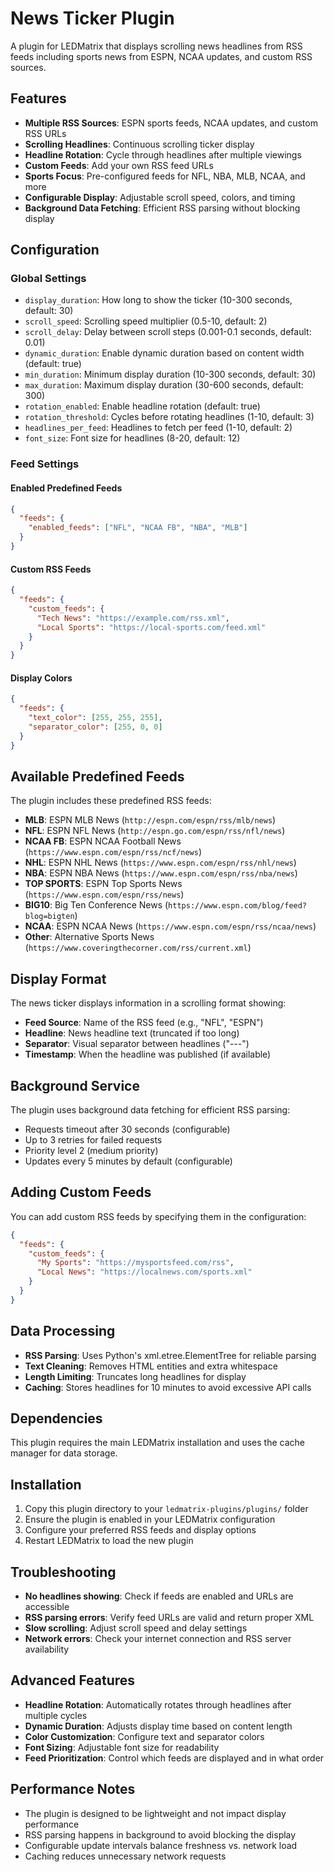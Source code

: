 # News Ticker Plugin

A plugin for LEDMatrix that displays scrolling news headlines from RSS feeds including sports news from ESPN, NCAA updates, and custom RSS sources.

## Features

- **Multiple RSS Sources**: ESPN sports feeds, NCAA updates, and custom RSS URLs
- **Scrolling Headlines**: Continuous scrolling ticker display
- **Headline Rotation**: Cycle through headlines after multiple viewings
- **Custom Feeds**: Add your own RSS feed URLs
- **Sports Focus**: Pre-configured feeds for NFL, NBA, MLB, NCAA, and more
- **Configurable Display**: Adjustable scroll speed, colors, and timing
- **Background Data Fetching**: Efficient RSS parsing without blocking display

## Configuration

### Global Settings

- `display_duration`: How long to show the ticker (10-300 seconds, default: 30)
- `scroll_speed`: Scrolling speed multiplier (0.5-10, default: 2)
- `scroll_delay`: Delay between scroll steps (0.001-0.1 seconds, default: 0.01)
- `dynamic_duration`: Enable dynamic duration based on content width (default: true)
- `min_duration`: Minimum display duration (10-300 seconds, default: 30)
- `max_duration`: Maximum display duration (30-600 seconds, default: 300)
- `rotation_enabled`: Enable headline rotation (default: true)
- `rotation_threshold`: Cycles before rotating headlines (1-10, default: 3)
- `headlines_per_feed`: Headlines to fetch per feed (1-10, default: 2)
- `font_size`: Font size for headlines (8-20, default: 12)

### Feed Settings

#### Enabled Predefined Feeds

```json
{
  "feeds": {
    "enabled_feeds": ["NFL", "NCAA FB", "NBA", "MLB"]
  }
}
```

#### Custom RSS Feeds

```json
{
  "feeds": {
    "custom_feeds": {
      "Tech News": "https://example.com/rss.xml",
      "Local Sports": "https://local-sports.com/feed.xml"
    }
  }
}
```

#### Display Colors

```json
{
  "feeds": {
    "text_color": [255, 255, 255],
    "separator_color": [255, 0, 0]
  }
}
```

## Available Predefined Feeds

The plugin includes these predefined RSS feeds:

- **MLB**: ESPN MLB News (`http://espn.com/espn/rss/mlb/news`)
- **NFL**: ESPN NFL News (`http://espn.go.com/espn/rss/nfl/news`)
- **NCAA FB**: ESPN NCAA Football News (`https://www.espn.com/espn/rss/ncf/news`)
- **NHL**: ESPN NHL News (`https://www.espn.com/espn/rss/nhl/news`)
- **NBA**: ESPN NBA News (`https://www.espn.com/espn/rss/nba/news`)
- **TOP SPORTS**: ESPN Top Sports News (`https://www.espn.com/espn/rss/news`)
- **BIG10**: Big Ten Conference News (`https://www.espn.com/blog/feed?blog=bigten`)
- **NCAA**: ESPN NCAA News (`https://www.espn.com/espn/rss/ncaa/news`)
- **Other**: Alternative Sports News (`https://www.coveringthecorner.com/rss/current.xml`)

## Display Format

The news ticker displays information in a scrolling format showing:

- **Feed Source**: Name of the RSS feed (e.g., "NFL", "ESPN")
- **Headline**: News headline text (truncated if too long)
- **Separator**: Visual separator between headlines ("---")
- **Timestamp**: When the headline was published (if available)

## Background Service

The plugin uses background data fetching for efficient RSS parsing:

- Requests timeout after 30 seconds (configurable)
- Up to 3 retries for failed requests
- Priority level 2 (medium priority)
- Updates every 5 minutes by default (configurable)

## Adding Custom Feeds

You can add custom RSS feeds by specifying them in the configuration:

```json
{
  "feeds": {
    "custom_feeds": {
      "My Sports": "https://mysportsfeed.com/rss",
      "Local News": "https://localnews.com/sports.xml"
    }
  }
}
```

## Data Processing

- **RSS Parsing**: Uses Python's xml.etree.ElementTree for reliable parsing
- **Text Cleaning**: Removes HTML entities and extra whitespace
- **Length Limiting**: Truncates long headlines for display
- **Caching**: Stores headlines for 10 minutes to avoid excessive API calls

## Dependencies

This plugin requires the main LEDMatrix installation and uses the cache manager for data storage.

## Installation

1. Copy this plugin directory to your `ledmatrix-plugins/plugins/` folder
2. Ensure the plugin is enabled in your LEDMatrix configuration
3. Configure your preferred RSS feeds and display options
4. Restart LEDMatrix to load the new plugin

## Troubleshooting

- **No headlines showing**: Check if feeds are enabled and URLs are accessible
- **RSS parsing errors**: Verify feed URLs are valid and return proper XML
- **Slow scrolling**: Adjust scroll speed and delay settings
- **Network errors**: Check your internet connection and RSS server availability

## Advanced Features

- **Headline Rotation**: Automatically rotates through headlines after multiple cycles
- **Dynamic Duration**: Adjusts display time based on content length
- **Color Customization**: Configure text and separator colors
- **Font Sizing**: Adjustable font size for readability
- **Feed Prioritization**: Control which feeds are displayed and in what order

## Performance Notes

- The plugin is designed to be lightweight and not impact display performance
- RSS parsing happens in background to avoid blocking the display
- Configurable update intervals balance freshness vs. network load
- Caching reduces unnecessary network requests
